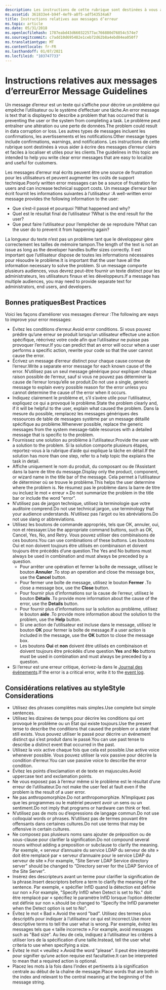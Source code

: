 ```yaml
---
description: Les instructions de cette rubrique sont destinées à vous aider à écrire des messages d’erreur clairs et faciles à localiser et utiles pour les clients.
ms.assetid: 361833e4-b94f-4ef9-a8f5-adf543534a67
title: Instructions relatives aux messages d’erreur
ms.topic: article
ms.date: 05/31/2018
ms.openlocfilehash: 1787eabd43d660322577ac766880d76854c574e7
ms.sourcegitcommit: c7add10d695482e1ceb72d62b8a4ebd84ea050f7
ms.translationtype: MT
ms.contentlocale: fr-FR
ms.lasthandoff: 01/07/2021
ms.locfileid: "103747733"
---
```

# <a name="error-message-guidelines"></a><span data-ttu-id="0d57b-103">Instructions relatives aux messages d’erreur</span><span class="sxs-lookup"><span data-stu-id="0d57b-103">Error Message Guidelines</span></span>

<span data-ttu-id="0d57b-104">Un message d’erreur est un texte qui s’affiche pour décrire un problème qui empêche l’utilisateur ou le système d’effectuer une tâche.</span><span class="sxs-lookup"><span data-stu-id="0d57b-104">An error message is text that is displayed to describe a problem that has occurred that is preventing the user or the system from completing a task.</span></span> <span data-ttu-id="0d57b-105">Le problème peut entraîner une altération ou une perte de données.</span><span class="sxs-lookup"><span data-stu-id="0d57b-105">The problem could result in data corruption or loss.</span></span> <span data-ttu-id="0d57b-106">Les autres types de messages incluent les confirmations, les avertissements et les notifications.</span><span class="sxs-lookup"><span data-stu-id="0d57b-106">Other message types include confirmations, warnings, and notifications.</span></span> <span data-ttu-id="0d57b-107">Les instructions de cette rubrique sont destinées à vous aider à écrire des messages d’erreur clairs et faciles à localiser et utiles pour les clients.</span><span class="sxs-lookup"><span data-stu-id="0d57b-107">The guidelines in this topic are intended to help you write clear error messages that are easy to localize and useful for customers.</span></span>

<span data-ttu-id="0d57b-108">Les messages d’erreur mal écrits peuvent être une source de frustration pour les utilisateurs et peuvent augmenter les coûts de support technique.</span><span class="sxs-lookup"><span data-stu-id="0d57b-108">Poorly written error messages can be a source of frustration for users and can increase technical support costs.</span></span> <span data-ttu-id="0d57b-109">Un message d’erreur bien écrit fournit les informations suivantes à l’utilisateur :</span><span class="sxs-lookup"><span data-stu-id="0d57b-109">A well-written error message provides the following information to the user:</span></span>

-   <span data-ttu-id="0d57b-110">Que s’est-il passé et pourquoi ?</span><span class="sxs-lookup"><span data-stu-id="0d57b-110">What happened and why?</span></span>
-   <span data-ttu-id="0d57b-111">Quel est le résultat final de l’utilisateur ?</span><span class="sxs-lookup"><span data-stu-id="0d57b-111">What is the end result for the user?</span></span>
-   <span data-ttu-id="0d57b-112">Que peut faire l’utilisateur pour l’empêcher de se reproduire ?</span><span class="sxs-lookup"><span data-stu-id="0d57b-112">What can the user do to prevent it from happening again?</span></span>

<span data-ttu-id="0d57b-113">La longueur du texte n’est pas un problème tant que le développeur gère correctement les tailles de mémoire tampon.</span><span class="sxs-lookup"><span data-stu-id="0d57b-113">The length of the text is not an issue as long as the developer handles buffer sizes correctly.</span></span> <span data-ttu-id="0d57b-114">Il est important que l’utilisateur dispose de toutes les informations nécessaires pour résoudre le problème.</span><span class="sxs-lookup"><span data-stu-id="0d57b-114">It is important that the user have all the information necessary to solve the problem.</span></span> <span data-ttu-id="0d57b-115">Si un message comporte plusieurs audiences, vous devrez peut-être fournir un texte distinct pour les administrateurs, les utilisateurs finaux et les développeurs.</span><span class="sxs-lookup"><span data-stu-id="0d57b-115">If a message has multiple audiences, you may need to provide separate text for administrators, end users, and developers.</span></span>

## <a name="best-practices"></a><span data-ttu-id="0d57b-116">Bonnes pratiques</span><span class="sxs-lookup"><span data-stu-id="0d57b-116">Best Practices</span></span>

<span data-ttu-id="0d57b-117">Voici les façons d’améliorer vos messages d’erreur :</span><span class="sxs-lookup"><span data-stu-id="0d57b-117">The following are ways to improve your error messages:</span></span>

-   <span data-ttu-id="0d57b-118">Évitez les conditions d’erreur.</span><span class="sxs-lookup"><span data-stu-id="0d57b-118">Avoid error conditions.</span></span> <span data-ttu-id="0d57b-119">Si vous pouvez prédire qu’une erreur se produit lorsqu’un utilisateur effectue une action spécifique, réécrivez votre code afin que l’utilisateur ne puisse pas provoquer l’erreur.</span><span class="sxs-lookup"><span data-stu-id="0d57b-119">If you can predict that an error will occur when a user performs a specific action, rewrite your code so that the user cannot cause the error.</span></span>
-   <span data-ttu-id="0d57b-120">Écrivez un message d’erreur distinct pour chaque cause connue de l’erreur.</span><span class="sxs-lookup"><span data-stu-id="0d57b-120">Write a separate error message for each known cause of the error.</span></span> <span data-ttu-id="0d57b-121">N’utilisez pas un seul message générique pour expliquer chaque raison possible de l’erreur, sauf si vous ne pouvez pas déterminer la cause de l’erreur lorsqu’elle se produit.</span><span class="sxs-lookup"><span data-stu-id="0d57b-121">Do not use a single, generic message to explain every possible reason for the error unless you cannot determine the cause of the error when it occurs.</span></span>
-   <span data-ttu-id="0d57b-122">Indiquez clairement le problème et, s’il s’avère utile pour l’utilisateur, expliquez ce qui a provoqué le problème.</span><span class="sxs-lookup"><span data-stu-id="0d57b-122">State the problem clearly and, if it will be helpful to the user, explain what caused the problem.</span></span> <span data-ttu-id="0d57b-123">Dans la mesure du possible, remplacez les messages génériques des ressources de table de messages système par un message détaillé spécifique au problème.</span><span class="sxs-lookup"><span data-stu-id="0d57b-123">Whenever possible, replace the generic messages from the system message-table resources with a detailed message that is specific to the problem.</span></span>
-   <span data-ttu-id="0d57b-124">Fournissez une solution au problème à l’utilisateur.</span><span class="sxs-lookup"><span data-stu-id="0d57b-124">Provide the user with a solution to the problem.</span></span> <span data-ttu-id="0d57b-125">Si la solution comporte plusieurs étapes, reportez-vous à la rubrique d’aide qui explique la tâche en détail.</span><span class="sxs-lookup"><span data-stu-id="0d57b-125">If the solution has more than one step, refer to a help topic the explains the task in detail.</span></span>
-   <span data-ttu-id="0d57b-126">Affiche uniquement le nom du produit, du composant ou de l’Assistant dans la barre de titre du message.</span><span class="sxs-lookup"><span data-stu-id="0d57b-126">Display only the product, component, or wizard name in the title bar of the message.</span></span> <span data-ttu-id="0d57b-127">Cela permet à l’utilisateur de déterminer où se trouve le problème.</span><span class="sxs-lookup"><span data-stu-id="0d57b-127">This helps the user determine where the problem is.</span></span> <span data-ttu-id="0d57b-128">Ne résumez pas le problème dans la barre de titre ou incluez le mot « erreur ».</span><span class="sxs-lookup"><span data-stu-id="0d57b-128">Do not summarize the problem in the title bar or include the word "error".</span></span>
-   <span data-ttu-id="0d57b-129">N’utilisez pas de jargon technique, utilisez la terminologie que votre auditoire comprend.</span><span class="sxs-lookup"><span data-stu-id="0d57b-129">Do not use technical jargon, use terminology that your audience understands.</span></span> <span data-ttu-id="0d57b-130">N’utilisez pas l’argot ou les abréviations.</span><span class="sxs-lookup"><span data-stu-id="0d57b-130">Do not use slang or abbreviations.</span></span>
-   <span data-ttu-id="0d57b-131">Utilisez les boutons de commande appropriés, tels que OK, annuler, oui, non et réessayer.</span><span class="sxs-lookup"><span data-stu-id="0d57b-131">Use the appropriate command buttons, such as OK, Cancel, Yes, No, and Retry.</span></span> <span data-ttu-id="0d57b-132">Vous pouvez utiliser des combinaisons de ces boutons.</span><span class="sxs-lookup"><span data-stu-id="0d57b-132">You can use combinations of these buttons.</span></span> <span data-ttu-id="0d57b-133">Les boutons Oui et non doivent toujours être utilisés en combinaison et doivent toujours être précédés d’une question.</span><span class="sxs-lookup"><span data-stu-id="0d57b-133">The Yes and No buttons must always be used in combination and must always be preceded by a question.</span></span>
    -   <span data-ttu-id="0d57b-134">Pour arrêter une opération et fermer la boîte de message, utilisez le bouton **Annuler** .</span><span class="sxs-lookup"><span data-stu-id="0d57b-134">To stop an operation and close the message box, use the **Cancel** button.</span></span>
    -   <span data-ttu-id="0d57b-135">Pour fermer une boîte de message, utilisez le bouton **Fermer** .</span><span class="sxs-lookup"><span data-stu-id="0d57b-135">To close a message box, use the **Close** button.</span></span>
    -   <span data-ttu-id="0d57b-136">Pour fournir plus d’informations sur la cause de l’erreur, utilisez le bouton **Détails** .</span><span class="sxs-lookup"><span data-stu-id="0d57b-136">To provide more information about the cause of the error, use the **Details** button.</span></span>
    -   <span data-ttu-id="0d57b-137">Pour fournir plus d’informations sur la solution au problème, utilisez le bouton **aide** .</span><span class="sxs-lookup"><span data-stu-id="0d57b-137">To provide more information about the solution to the problem, use the **Help** button.</span></span>
    -   <span data-ttu-id="0d57b-138">Si une action de l’utilisateur est incluse dans le message, utilisez le bouton **OK** pour fermer la boîte de message.</span><span class="sxs-lookup"><span data-stu-id="0d57b-138">If a user action is included in the message, use the **OK** button to close the message box.</span></span>
    -   <span data-ttu-id="0d57b-139">Les boutons **Oui** et **non** doivent être utilisés en combinaison et doivent toujours être précédés d’une question.</span><span class="sxs-lookup"><span data-stu-id="0d57b-139">**Yes** and **No** buttons must be used in combination and must always be preceded by a question.</span></span>
-   <span data-ttu-id="0d57b-140">Si l’erreur est une erreur critique, écrivez-la dans le [Journal des événements](../eventlog/event-logging.md).</span><span class="sxs-lookup"><span data-stu-id="0d57b-140">If the error is a critical error, write it to the [event log](../eventlog/event-logging.md).</span></span>

## <a name="style-considerations"></a><span data-ttu-id="0d57b-141">Considérations relatives au style</span><span class="sxs-lookup"><span data-stu-id="0d57b-141">Style Considerations</span></span>

-   <span data-ttu-id="0d57b-142">Utilisez des phrases complètes mais simples.</span><span class="sxs-lookup"><span data-stu-id="0d57b-142">Use complete but simple sentences.</span></span>
-   <span data-ttu-id="0d57b-143">Utilisez les dizaines de temps pour décrire les conditions qui ont provoqué le problème ou un État qui existe toujours.</span><span class="sxs-lookup"><span data-stu-id="0d57b-143">Use the present tense to describe the conditions that caused the problem or a state that still exists.</span></span> <span data-ttu-id="0d57b-144">Vous pouvez utiliser le passé pour décrire un événement distinct qui s’est produit dans le passé.</span><span class="sxs-lookup"><span data-stu-id="0d57b-144">You can use past tense to describe a distinct event that occurred in the past.</span></span>
-   <span data-ttu-id="0d57b-145">Utilisez la voix active chaque fois que cela est possible.</span><span class="sxs-lookup"><span data-stu-id="0d57b-145">Use active voice whenever possible.</span></span> <span data-ttu-id="0d57b-146">Vous pouvez utiliser la voix passive pour décrire la condition d’erreur.</span><span class="sxs-lookup"><span data-stu-id="0d57b-146">You can use passive voice to describe the error condition.</span></span>
-   <span data-ttu-id="0d57b-147">Évitez les points d’exclamation et de texte en majuscules.</span><span class="sxs-lookup"><span data-stu-id="0d57b-147">Avoid uppercase text and exclamation points.</span></span>
-   <span data-ttu-id="0d57b-148">Ne vous exposez pas à l’erreur même si le problème est le résultat d’une erreur de l’utilisateur.</span><span class="sxs-lookup"><span data-stu-id="0d57b-148">Do not make the user feel at fault even if the problem is the result of a user error.</span></span>
-   <span data-ttu-id="0d57b-149">Ne pas anthropomorphize.</span><span class="sxs-lookup"><span data-stu-id="0d57b-149">Do not anthropomorphize.</span></span> <span data-ttu-id="0d57b-150">N’Impliquez pas que les programmes ou le matériel peuvent avoir un sens ou un sentiment.</span><span class="sxs-lookup"><span data-stu-id="0d57b-150">Do not imply that programs or hardware can think or feel.</span></span>
-   <span data-ttu-id="0d57b-151">N’utilisez pas de mots ou d’expressions de langage commun.</span><span class="sxs-lookup"><span data-stu-id="0d57b-151">Do not use colloquial words or phrases.</span></span> <span data-ttu-id="0d57b-152">N’utilisez pas de termes pouvant être offensants dans certaines cultures.</span><span class="sxs-lookup"><span data-stu-id="0d57b-152">Do not use terms that may be offensive in certain cultures.</span></span>
-   <span data-ttu-id="0d57b-153">Ne composez pas plusieurs noms sans ajouter de préposition ou de sous-clause pour clarifier la signification.</span><span class="sxs-lookup"><span data-stu-id="0d57b-153">Do not compound several nouns without adding a preposition or subclause to clarify the meaning.</span></span> <span data-ttu-id="0d57b-154">Par exemple, « serveur d’annuaire du service LDAP du serveur de site » doit être remplacé par « serveur d’annuaire pour le service LDAP du serveur de site ».</span><span class="sxs-lookup"><span data-stu-id="0d57b-154">For example, "Site Server LDAP Service directory server" should be changed to "Directory server for the LDAP Service of the Site Server".</span></span>
-   <span data-ttu-id="0d57b-155">Insérez des descripteurs avant un terme pour clarifier la signification de la phrase.</span><span class="sxs-lookup"><span data-stu-id="0d57b-155">Insert descriptors before a term to clarify the meaning of the sentence.</span></span> <span data-ttu-id="0d57b-156">Par exemple, « spécifier InfID quand la détection est définie sur non ».</span><span class="sxs-lookup"><span data-stu-id="0d57b-156">For example, "Specify InfID when Detect is set to No."</span></span> <span data-ttu-id="0d57b-157">doit être remplacé par « spécifiez le paramètre InfID lorsque l’option détecter est définie sur non ».</span><span class="sxs-lookup"><span data-stu-id="0d57b-157">should be changed to "Specify the InfID parameter when the Detect option is set to No".</span></span>
-   <span data-ttu-id="0d57b-158">Évitez le mot « Bad ».</span><span class="sxs-lookup"><span data-stu-id="0d57b-158">Avoid the word "bad".</span></span> <span data-ttu-id="0d57b-159">Utilisez des termes plus descriptifs pour indiquer à l’utilisateur ce qui est incorrect.</span><span class="sxs-lookup"><span data-stu-id="0d57b-159">Use more descriptive terms to tell the user what is wrong.</span></span> <span data-ttu-id="0d57b-160">Par exemple, évitez les messages tels que « taille incorrecte ».</span><span class="sxs-lookup"><span data-stu-id="0d57b-160">For example, avoid messages such as "Bad size".</span></span> <span data-ttu-id="0d57b-161">Au lieu de cela, indiquez à l’utilisateur les critères à utiliser lors de la spécification d’une taille.</span><span class="sxs-lookup"><span data-stu-id="0d57b-161">Instead, tell the user what criteria to use when specifying a size.</span></span>
-   <span data-ttu-id="0d57b-162">Évitez le mot « veuillez ».</span><span class="sxs-lookup"><span data-stu-id="0d57b-162">Avoid the word "please".</span></span> <span data-ttu-id="0d57b-163">Il peut être interprété pour signifier qu’une action requise est facultative.</span><span class="sxs-lookup"><span data-stu-id="0d57b-163">It can be interpreted to mean that a required action is optional.</span></span>
-   <span data-ttu-id="0d57b-164">Placez les mots à la fois dans l’index et pertinents à la signification centrale au début de la chaîne de message.</span><span class="sxs-lookup"><span data-stu-id="0d57b-164">Place words that are both in the index and relevant to the central meaning at the beginning of the message string.</span></span>

 

 
